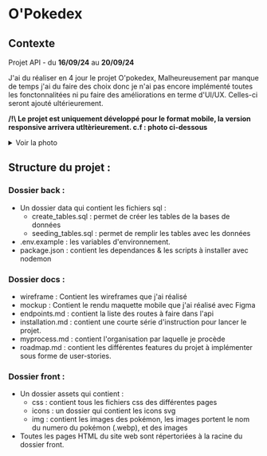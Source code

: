 # O'Pokedex

## Contexte

Projet API - du **16/09/24** au **20/09/24**

J'ai du réaliser en 4 jour le projet O'pokedex, Malheureusement par manque de temps j'ai du faire des choix donc je n'ai pas encore implémenté toutes les fonctonnalitées ni pu faire des améliorations en terme d'UI/UX. Celles-ci seront ajouté ultérieurement.

**/!\ Le projet est uniquement développé pour le format mobile, la version responsive arrivera utltèrieurement. c.f : photo ci-dessous**

<details>
 <summary>Voir la photo</summary>

![Site ouvert au format mobile dans le navigateur](docs/mockup/rendering-navigateur.png)

</details>

## Structure du projet :

### Dossier back :

- Un dossier data qui contient les fichiers sql :
  - create_tables.sql : permet de créer les tables de la bases de données
  - seeding_tables.sql : permet de remplir les tables avec les données
- .env.example : les variables d'environnement.
- package.json : contient les dependances & les scripts à installer avec nodemon

### Dossier docs :

- wireframe : Contient les wireframes que j'ai réalisé
- mockup : Contient le rendu maquette mobile que j'ai réalisé avec Figma
- endpoints.md : contient la liste des routes à faire dans l'api
- installation.md : contient une courte série d'instruction pour lancer le projet.
- myprocess.md : contient l'organisation par laquelle je procède
- roadmap.md : contient les différentes features du projet à implémenter sous forme de user-stories.

### Dossier front :

- Un dossier assets qui contient :
  - css : contient tous les fichiers css des différentes pages
  - icons : un dossier qui contient les icons svg
  - img : contient les images des pokémon, les images portent le nom du numero du pokémon (<numero>.webp), et des images
- Toutes les pages HTML du site web sont répertoriées à la racine du dossier front.
